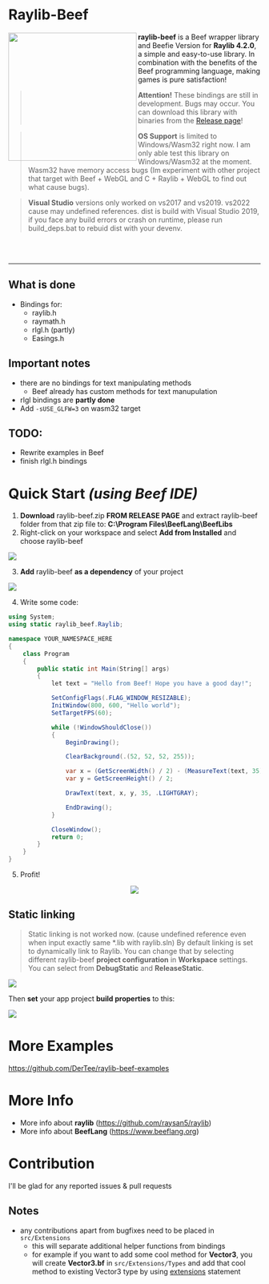# Raylib-Beef

<img align="left" src="https://github.com/M0n7y5/raylib-beef/raw/master/img/raylib-beef-logo.png" width="256px">

**raylib-beef** is a Beef wrapper library and Beefie Version for **Raylib 4.2.0**, a simple and easy-to-use library. In combination with the benefits of the Beef programming language, making games is pure satisfaction!

> **Attention!** These bindings are still in development. Bugs may occur.
	You can download this library with binaries from the [Release page](https://github.com/M0n7y5/raylib-beef/releases)!

> **OS Support** is limited to Windows/Wasm32 right now. I am only able test this library on Windows/Wasm32 at the moment. Wasm32 have memory access bugs (Im experiment with other project that target with Beef + WebGL and C + Raylib + WebGL to find out what cause bugs).

> **Visual Studio** versions only worked on vs2017 and vs2019. vs2022 cause may undefined references. dist is build with Visual Studio 2019, if you face any build errors or crash on runtime, please run build_deps.bat to rebuid dist with your devenv.

<br>
<br>

---

## What is done
- Bindings for:
    - raylib.h
    - raymath.h 
    - rlgl.h (partly)
	- Easings.h

## Important notes
- there are no bindings for text manipulating methods
	- Beef already has custom methods for text manupulation
-  rlgl bindings are **partly done**
- Add `-sUSE_GLFW=3` on wasm32 target

## TODO:
- Rewrite examples in Beef
- finish rlgl.h bindings

# Quick Start *(using Beef IDE)*
1. **Download** raylib-beef.zip **FROM RELEASE PAGE** and extract raylib-beef folder from that zip file to: **C:\Program Files\BeefLang\BeefLibs**
2. Right-click on your workspace and select **Add from Installed** and choose raylib-beef

![](img/from-installed.png)

3. **Add** raylib-beef **as a dependency** of your project

![](img/add-deps.png)



4. Write some code:
```csharp
using System;
using static raylib_beef.Raylib;

namespace YOUR_NAMESPACE_HERE
{
	class Program
	{
		public static int Main(String[] args)
		{
			let text = "Hello from Beef! Hope you have a good day!";

			SetConfigFlags(.FLAG_WINDOW_RESIZABLE);
			InitWindow(800, 600, "Hello world");
			SetTargetFPS(60);

			while (!WindowShouldClose())
			{
				BeginDrawing();

				ClearBackground(.(52, 52, 52, 255));

				var x = (GetScreenWidth() / 2) - (MeasureText(text, 35) / 2);
				var y = GetScreenHeight() / 2;

				DrawText(text, x, y, 35, .LIGHTGRAY);

				EndDrawing();
			}

			CloseWindow();
			return 0;
		}
	}
}
```
5. Profit!

<center>

![](img/screen.png)

</center>

## Static linking
> Static linking is not worked now. (cause undefined reference even when input exactly same *.lib with raylib.sln)
By default linking is set to dynamically link to Raylib. You can change that by selecting different raylib-beef **project configuration** in **Workspace** settings. You can select from **DebugStatic** and **ReleaseStatic**.

![](img/static-linking.png)

Then **set** your app project **build properties** to this:

![](img/build-settings.png)

# More Examples
https://github.com/DerTee/raylib-beef-examples

# More Info
- More info about **raylib** (https://github.com/raysan5/raylib)
- More info about **BeefLang** (https://www.beeflang.org)

# Contribution

I'll be glad for any reported issues & pull requests

## Notes
- any contributions apart from bugfixes need to be placed in `src/Extensions`
	- this will separate additional helper functions from bindings
	- for example if you want to add some cool method for **Vector3**, you will create **Vector3.&#xfeff;bf** in `src/Extensions/Types` and add that cool method to existing Vector3 type by using [extensions](https://www.beeflang.org/docs/language-guide/datatypes/extensions/) statement
